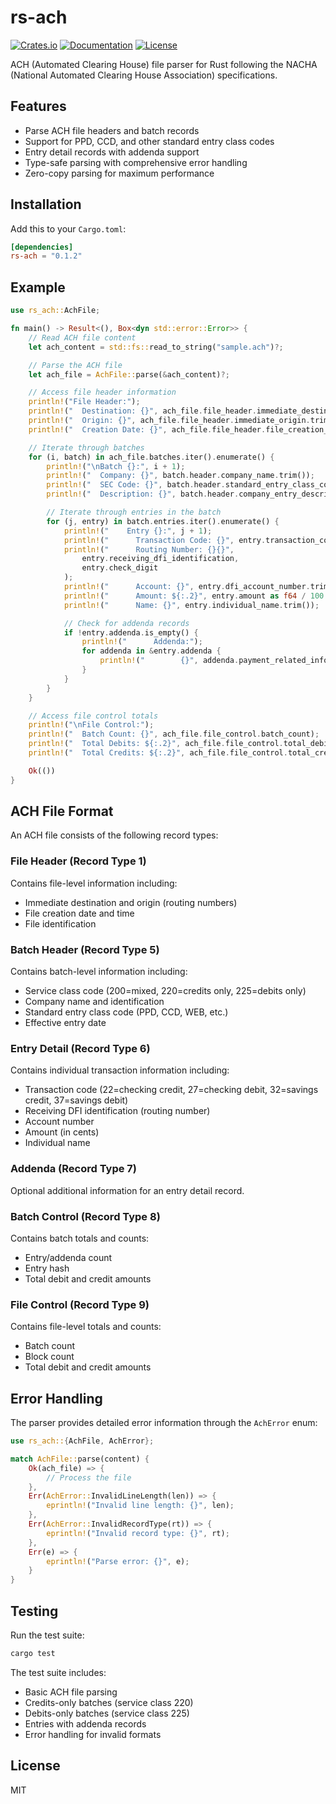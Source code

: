# rs-ach

[![Crates.io](https://img.shields.io/crates/v/rs-ach)](https://crates.io/crates/rs-ach)
[![Documentation](https://docs.rs/rs-ach/badge.svg)](https://docs.rs/rs-ach)
[![License](https://img.shields.io/crates/l/rs-ach)](LICENSE)

ACH (Automated Clearing House) file parser for Rust following the NACHA (National Automated Clearing House Association) specifications.

## Features

- Parse ACH file headers and batch records
- Support for PPD, CCD, and other standard entry class codes
- Entry detail records with addenda support
- Type-safe parsing with comprehensive error handling
- Zero-copy parsing for maximum performance

## Installation

Add this to your `Cargo.toml`:

```toml
[dependencies]
rs-ach = "0.1.2"
```
## Example

```rust
use rs_ach::AchFile;

fn main() -> Result<(), Box<dyn std::error::Error>> {
    // Read ACH file content
    let ach_content = std::fs::read_to_string("sample.ach")?;

    // Parse the ACH file
    let ach_file = AchFile::parse(&ach_content)?;

    // Access file header information
    println!("File Header:");
    println!("  Destination: {}", ach_file.file_header.immediate_destination.trim());
    println!("  Origin: {}", ach_file.file_header.immediate_origin.trim());
    println!("  Creation Date: {}", ach_file.file_header.file_creation_date);

    // Iterate through batches
    for (i, batch) in ach_file.batches.iter().enumerate() {
        println!("\nBatch {}:", i + 1);
        println!("  Company: {}", batch.header.company_name.trim());
        println!("  SEC Code: {}", batch.header.standard_entry_class_code);
        println!("  Description: {}", batch.header.company_entry_description.trim());

        // Iterate through entries in the batch
        for (j, entry) in batch.entries.iter().enumerate() {
            println!("    Entry {}:", j + 1);
            println!("      Transaction Code: {}", entry.transaction_code);
            println!("      Routing Number: {}{}",
                entry.receiving_dfi_identification,
                entry.check_digit
            );
            println!("      Account: {}", entry.dfi_account_number.trim());
            println!("      Amount: ${:.2}", entry.amount as f64 / 100.0);
            println!("      Name: {}", entry.individual_name.trim());

            // Check for addenda records
            if !entry.addenda.is_empty() {
                println!("      Addenda:");
                for addenda in &entry.addenda {
                    println!("        {}", addenda.payment_related_information.trim());
                }
            }
        }
    }

    // Access file control totals
    println!("\nFile Control:");
    println!("  Batch Count: {}", ach_file.file_control.batch_count);
    println!("  Total Debits: ${:.2}", ach_file.file_control.total_debit_amount as f64 / 100.0);
    println!("  Total Credits: ${:.2}", ach_file.file_control.total_credit_amount as f64 / 100.0);

    Ok(())
}
```

## ACH File Format

An ACH file consists of the following record types:

### File Header (Record Type 1)

Contains file-level information including:
- Immediate destination and origin (routing numbers)
- File creation date and time
- File identification

### Batch Header (Record Type 5)

Contains batch-level information including:
- Service class code (200=mixed, 220=credits only, 225=debits only)
- Company name and identification
- Standard entry class code (PPD, CCD, WEB, etc.)
- Effective entry date

### Entry Detail (Record Type 6)

Contains individual transaction information including:
- Transaction code (22=checking credit, 27=checking debit, 32=savings credit, 37=savings debit)
- Receiving DFI identification (routing number)
- Account number
- Amount (in cents)
- Individual name

### Addenda (Record Type 7)

Optional additional information for an entry detail record.

### Batch Control (Record Type 8)

Contains batch totals and counts:
- Entry/addenda count
- Entry hash
- Total debit and credit amounts

### File Control (Record Type 9)

Contains file-level totals and counts:
- Batch count
- Block count
- Total debit and credit amounts

## Error Handling

The parser provides detailed error information through the `AchError` enum:

```rust
use rs_ach::{AchFile, AchError};

match AchFile::parse(content) {
    Ok(ach_file) => {
        // Process the file
    },
    Err(AchError::InvalidLineLength(len)) => {
        eprintln!("Invalid line length: {}", len);
    },
    Err(AchError::InvalidRecordType(rt)) => {
        eprintln!("Invalid record type: {}", rt);
    },
    Err(e) => {
        eprintln!("Parse error: {}", e);
    }
}
```

## Testing

Run the test suite:

```bash
cargo test
```

The test suite includes:
- Basic ACH file parsing
- Credits-only batches (service class 220)
- Debits-only batches (service class 225)
- Entries with addenda records
- Error handling for invalid formats

## License

MIT
